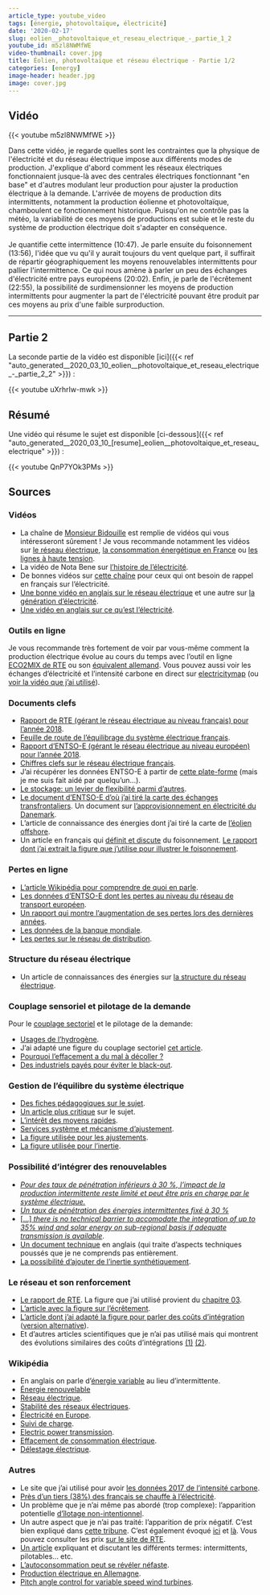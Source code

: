 ```yaml
---
article_type: youtube_video
tags: [énergie, photovoltaïque, électricité]
date: '2020-02-17'
slug: eolien__photovoltaique_et_reseau_electrique_-_partie_1_2
youtube_id: m5zl8NWMfWE
video-thumbnail: cover.jpg
title: Éolien, photovoltaïque et réseau électrique - Partie 1/2
categories: [energy]
image-header: header.jpg
image: cover.jpg
---
```


## Vidéo

{{< youtube m5zl8NWMfWE >}}

Dans cette vidéo, je regarde quelles sont les contraintes que la physique
de l'électricité et du réseau électrique impose aux différents modes de
production. J'explique d'abord comment les réseaux électriques
fonctionnaient jusque-là avec des centrales électriques fonctionnant "en
base" et d'autres modulant leur production pour ajuster la production
électrique à la demande. L'arrivée de moyens de production dits
intermittents, notamment la production éolienne et photovoltaïque,
chamboulent ce fonctionnement historique. Puisqu'on ne contrôle pas la
météo, la variabilité de ces moyens de productions est subie et le reste
du système de production électrique doit s'adapter en
conséquence.<br><br>
Je quantifie cette intermittence (10:47). Je parle ensuite du
foisonnement (13:56), l'idée que vu qu'il y aurait toujours du vent
quelque part, il suffirait de répartir géographiquement les moyens
renouvelables intermittents pour pallier l'intermittence. Ce qui nous
amène à parler un peu des échanges d'électricité entre pays européens
(20:02). Enfin, je parle de l'écrêtement (22:55), la possibilité de
surdimensionner les moyens de production intermittents pour augmenter la
part de l'électricité pouvant être produit par ces moyens au prix d'une
faible surproduction.


<hr>

## Partie 2

La seconde partie de la vidéo est disponible [ici]({{< ref "auto_generated__2020_03_10_eolien__photovoltaique_et_reseau_electrique_-_partie_2_2" >}}) :

{{< youtube uXrhrIw-mwk >}}

## Résumé

Une vidéo qui résume le sujet est disponible [ci-dessous]({{< ref "auto_generated__2020_03_10_[resume]_eolien__photovoltaique_et_reseau_electrique" >}}) :

{{< youtube QnP7YOk3PMs >}}

## Sources

### Vidéos

- La chaîne de [Monsieur Bidouille](https://www.youtube.com/user/monsieurbidouille) est remplie de vidéos qui vous intéresseront sûrement ! Je vous recommande notamment les vidéos sur [le réseau électrique](https://www.youtube.com/watch?v=mhZU6RWlyo0), [la consommation énergétique en France](https://www.youtube.com/watch?v=UqQd023K4Co) ou [les lignes à haute tension](https://www.youtube.com/watch?v=ZtLsSPNgQxw).
- La vidéo de Nota Bene sur [l’histoire de l’électricité](https://www.youtube.com/watch?v=9knQZiIoBTE).
- De bonnes vidéos sur [cette chaîne](https://www.youtube.com/watch?v=7W1wb7U6e3c) pour ceux qui ont besoin de rappel en français sur l’électricité.
- [Une bonne vidéo en anglais sur le réseau électrique](https://www.youtube.com/watch?v=v1BMWczn7JM) et une autre sur [la génération d’électricité](https://www.youtube.com/watch?v=AHFZVn38dTM).
- [Une vidéo en anglais sur ce qu’est l’électricité](https://www.youtube.com/watch?v=ru032Mfsfig).

### Outils en ligne

Je vous recommande très fortement de voir par vous-même comment la production électrique évolue au cours du temps avec l’outil en ligne [ECO2MIX de RTE](https://www.rte-france.com/fr/eco2mix/eco2mix-mix-energetique) ou son [équivalent allemand](https://www.energy-charts.de/power.htm). Vous pouvez aussi voir les échanges d’électricité et l’intensité carbone en direct sur [electricitymap](https://www.electricitymap.org/?page=country&solar=false&remote=true&wind=false&countryCode=FR) (ou [voir la vidéo que j’ai utilisé](https://www.youtube.com/watch?v=sXt-oMxz6hA)).

### Documents clefs

- [Rapport de RTE (gérant le réseau électrique au niveau français) pour l’année 2018](https://www.rte-france.com/sites/default/files/be_pdf_2018v3.pdf).
- [Feuille de route de l’équilibrage du système électrique français](https://www.rte-france.com/sites/default/files/livre_vert_equilibre_od_version_detaillee.pdf).
- [Rapport d’ENTSO-E (gérant le réseau électrique au niveau européen) pour l’année 2018](https://annualreport2018.entsoe.eu/wp-content/uploads/2019/06/l_entso-e_ar2018_08_190612.pdf).
- [Chiffres clefs sur le réseau électrique français](https://www.rte-france.com/fr/ecran/1er-reseau-de-transport-d-electricite-d-europe).
- J’ai récupérer les données ENTSO-E à partir de [cette plate-forme](https://transparency.entsoe.eu/) (mais je me suis fait aidé par quelqu’un...).
- [Le stockage: un levier de flexibilité parmi d’autres](https://www.larevuedelenergie.com/le-stockage-un-levier-de-flexibilite-parmi-dautres/).
- [Le document d’ENTSO-E d’où j’ai tiré la carte des échanges transfrontaliers](https://docstore.entsoe.eu/Documents/Publications/Statistics/Factsheet/entsoe_sfs2018_web.pdf). Un document sur [l’approvisionnement en électricité du Danemark](https://ens.dk/sites/ens.dk/files/Globalcooperation/security_of_electricity_supply_in_denmark.pdf).
- L’article de connaissance des énergies dont j’ai tiré la carte de [l’éolien offshore](https://www.connaissancedesenergies.org/ou-en-est-le-developpement-de-leolien-offshore-en-europe-150211).
- Un article en français qui [définit et discute](https://www.techniques-ingenieur.fr/base-documentaire/energies-th4/conversion-et-transport-d-energie-42206210/electricite-intermittence-et-foisonnement-des-energies-renouvelables-be8586/) du foisonnement. [Le rapport dont j’ai extrait la figure que j’utilise pour illustrer le foisonnement](https://www.agora-energiewende.de/fileadmin2/Projekte/2014/Ein-flexibler-Strommarkt-2030/Agora_European_Flexibility_Challenges_Integration_Benefits_WEB_Rev1.pdf).

### Pertes en ligne

- [L’article Wikipédia pour comprendre de quoi en parle](https://fr.wikipedia.org/wiki/Perte_en_ligne_(%C3%A9lectricit%C3%A9)).
- [Les données d’ENTSO-E dont les pertes au niveau du réseau de transport européen](https://docstore.entsoe.eu/Documents/Publications/Statistics/Factsheet/entsoe_sfs2018_web.pdf).
- [Un rapport qui montre l’augmentation de ses pertes lors des dernières années](https://www.acer.europa.eu/Official_documents/Acts_of_the_Agency/Publication/ITC%20Monitoring%20Report%202018.pdf).
- [Les données de la banque mondiale](https://donnees.banquemondiale.org/indicator/EG.ELC.LOSS.ZS).  
- [Les pertes sur le réseau de distribution](https://www.enedis.fr/devenir-un-fournisseur-denergie-qualifie#onglet-la-compensation-des-pertes).

### Structure du réseau électrique

- Un article de connaissances des énergies sur [la structure du réseau électrique](https://www.connaissancedesenergies.org/quelle-est-la-difference-entre-reseau-de-transport-d-electricite-et-reseau-de-distribution).

### Couplage sensoriel et pilotage de la demande

Pour le [couplage sectoriel](https://www.res-tmo.com/fr/translate-to-french-resources/translate-to-french-facts-figures/translate-to-french-sector-coupling) et le pilotage de la demande:

- [Usages de l’hydrogène](https://www.planete-energies.com/fr/medias/decryptages/les-multiples-utilisations-de-l-hydrogene).
- J’ai adapté une figure du couplage sectoriel [cet article](https://fr.boell.org/fr/2018/11/28/couplage-energetique-electricite-mobilite-chaleur).
- [Pourquoi l’effacement a du mal à décoller ?](https://www.energystream-wavestone.com/2014/02/pourquoi-leffacement-industriel-peine-t-il-decoller-en-france/)
- [Des industriels payés pour éviter le black-out](https://www.lesechos.fr/2017/01/des-industriels-payes-pour-eviter-le-black-out-155041).

### Gestion de l’équilibre du système électrique

- [Des fiches pédagogiques sur le sujet](https://observatoire-electricite.fr/fiches-pedagogiques/article/la-gestion-de-l-equilibre-du-systeme-electrique).
- [Un article plus critique](https://revue-progressistes.org/2019/12/18/le-systeme-electrique-contraintes-physiques-et-decisions-politiques-francoise-ficheux/) sur le sujet.
- [L’intérêt des moyens rapides](http://www.smartgrids-cre.fr/index.php?p=stockage-reserve-primaire).
- [Services système et mécanisme d’ajustement](https://www.cre.fr/Electricite/Reseaux-d-electricite/services-systeme-et-mecanisme-d-ajustement).
- [La figure utilisée pour les ajustements](https://bilan-electrique-2019.rte-france.com/mecanismes-marches-mecanisme-dajustement/).
- [La figure utilisée pour l’inertie](https://threadreaderapp.com/thread/1147931227560787968.html).

### Possibilité d’intégrer des renouvelables

- _[Pour des taux de pénétration inférieurs à 30 %, l’impact de la production intermittente reste limité et peut être pris en charge par le système électrique.](http://www.smartgrids-cre.fr/index.php?p=etapes-integration-enr)_
- _[Un taux de pénétration des énergies intermittentes fixé à 30 %](https://www.edf.gp/producteur/se-raccorder/producteurs-intermittents-le-plafond-des-30-1)_
- [\[…\] _there is no technical barrier to accomodate the integration of up to 35% wind and solar energy on sub-regional basis if adequate transmission is available_](https://www.sciencedirect.com/science/article/abs/pii/S136403211501583X).
- [Un document technique](http://ipu.msu.edu/wp-content/uploads/2018/01/IEEE-Achieving-a-100-Renewable-Grid-2017.pdf) en anglais (qui traite d’aspects techniques poussés que je ne comprends pas entièrement.
- [La possibilité d’ajouter de l’inertie synthétiquement](https://www.researchgate.net/publication/321104126_Synthetic_inertia_versus_fast_frequency_response_a_definition?fbclid=IwAR19KX2Lp9ttrfChX_6i87BR0y89QTpSGAZHugC9xYHRQR01C3hRHkA-BqY).

### Le réseau et son renforcement

- [Le rapport de RTE](https://www.rte-france.com/sites/default/files/sddr2019_synthese_1.pdf). La figure que j’ai utilisé provient du [chapitre 03](https://www.rte-france.com/sites/default/files/sddr2019_chapitre_03.pdf).
- [L’article avec la figure sur l’écrêtement](https://www.sciencedirect.com/science/article/pii/S1364032118300091).
- [L’article dont j’ai adapté la figure pour parler des coûts d’intégration](https://www.pik-potsdam.de/members/edenh/publications-1/SystemLCOE.pdf) ([version alternative](https://www.sciencedirect.com/science/article/abs/pii/S0360544213009390)).
- Et d’autres articles scientifiques que je n’ai pas utilisé mais qui montrent des évolutions similaires des coûts d’intégrations [(1)](https://www.sciencedirect.com/science/article/abs/pii/S0306261915012167) [(2)](https://www.sciencedirect.com/science/article/abs/pii/S0360544218302895).

### Wikipédia

- En anglais on parle d’[énergie variable](https://en.wikipedia.org/wiki/Variable_renewable_energy) au lieu d’intermittente.
- [Énergie renouvelable](https://fr.wikipedia.org/wiki/%C3%89nergie_renouvelable)
- [Réseau électrique](https://fr.wikipedia.org/wiki/R%C3%A9seau_%C3%A9lectrique).
- [Stabilité des réseaux électriques](https://fr.wikipedia.org/wiki/Stabilit%C3%A9_des_r%C3%A9seaux_%C3%A9lectriques).
- [Électricité en Europe](https://fr.wikipedia.org/wiki/%C3%89lectricit%C3%A9_en_Europe).
- [Suivi de charge](https://fr.wikipedia.org/wiki/Suivi_de_charge).
- [Electric power transmission](https://en.wikipedia.org/wiki/Electric_power_transmission). 
- [Effacement de consommation électrique](https://fr.wikipedia.org/wiki/Effacement_de_consommation_%C3%A9lectrique).
- [Délestage électrique](https://fr.wikipedia.org/wiki/D%C3%A9lestage_%C3%A9lectrique).

### Autres

- Le site que j’ai utilisé pour avoir [les données 2017 de l’intensité carbone](https://ewoken.github.io/world-data-app/#/home).
- [Près d’un tiers (38%) des français se chauffe à l’électricité](https://immobilier.lefigaro.fr/article/les-francais-et-le-chauffage-ces-cinq-chiffres-a-retenir_a1df9d1a-d3e2-11e6-89bf-777adbd27c0b/).
- Un problème que je n’ai même pas abordé (trop complexe): l’apparition potentielle [d’îlotage non-intentionnel](https://tel.archives-ouvertes.fr/tel-01438779/document).
- Un autre aspect que je n’ai pas traité: l’apparition de prix négatif. C’est bien expliqué dans [cette tribune](https://www.latribune.fr/opinions/tribunes/des-prix-negatifs-pour-l-electricite-753439.html). C’est également évoqué [ici](http://www.energieslibres.fr/prix-negatifs/) et [là](https://ufe-electricite.fr/IMG/pdf/30.pdf). Vous pouvez consulter les prix [sur le site de RTE](https://www.rte-france.com/fr/eco2mix/donnees-de-marche).
- [Un article](https://www.centraliens-lyon.net/technica/article/problematiques-liees-a-l-utilisation-et-au-stockage-de-l-energie/34) expliquant et discutant les différents termes: intermittents, pilotables... etc.
- [L’autoconsommation peut se révéler néfaste](https://www.lemonde.fr/idees/article/2019/03/18/les-communautes-energetiques-citoyennes-et-l-autoconsommation-peuvent-se-reveler-nefastes-pour-l-acces-a-l-electricite_5437721_3232.html).  
- [Production électrique en Allemagne](https://www.cleanenergywire.org/factsheets/20-years-german-renewables-pioneers-face-end-guaranteed-payment).
- [Pitch angle control for variable speed wind turbines](https://ieeexplore.ieee.org/document/4523867).
